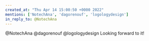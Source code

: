 ```yaml
---
created_at: "Thu Apr 14 15:00:50 +0000 2022"
mentions: ['NotechAna', 'dagorenouf', 'logologydesign']
in_reply_to: @NotechAna
---
```


@NotechAna @dagorenouf @logologydesign Looking forward to it!